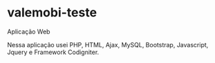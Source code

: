 # valemobi-teste
Aplicação Web

Nessa aplicação usei PHP, HTML, Ajax, MySQL, Bootstrap, Javascript, Jquery e Framework Codigniter.
